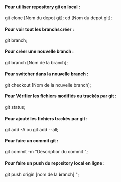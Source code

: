 
#### Pour utiliser repository git en local : 

git clone [Nom du depot git];
cd  [Nom du depot git];

#### Pour voir tout les branchs créer : 

git branch;

#### Pour créer une nouvelle branch : 

git branch [Nom de la branch];

#### Pour switcher dans la nouvelle branch : 

git checkout [Nom de la nouvelle branch];

#### Pour Vérifier les fichiers modifiés ou trackés par git : 

git status;

#### Pour ajouté les fichiers trackés par git : 

git add -A ou git add --all;

#### Pour faire un commit git  : 

git commit -m "Description du commit ";

#### Pour faire un push du repository local en ligne  : 

git push origin [nom de la branch] ";


